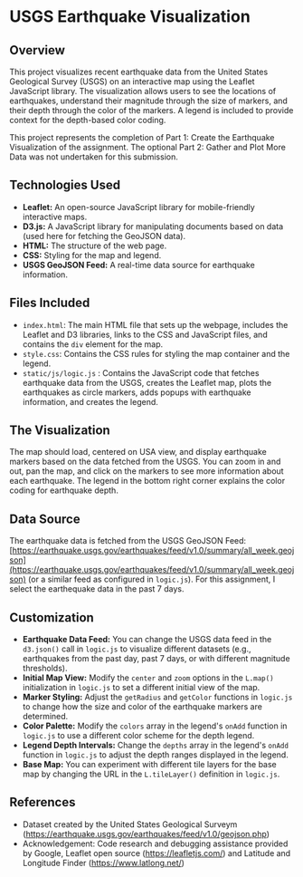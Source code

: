 # USGS Earthquake Visualization

## Overview

This project visualizes recent earthquake data from the United States Geological Survey (USGS) on an interactive map using the Leaflet JavaScript library. The visualization allows users to see the locations of earthquakes, understand their magnitude through the size of markers, and their depth through the color of the markers. A legend is included to provide context for the depth-based color coding.

This project represents the completion of Part 1: Create the Earthquake Visualization of the assignment. The optional Part 2: Gather and Plot More Data was not undertaken for this submission.

## Technologies Used

* **Leaflet:** An open-source JavaScript library for mobile-friendly interactive maps.
* **D3.js:** A JavaScript library for manipulating documents based on data (used here for fetching the GeoJSON data).
* **HTML:** The structure of the web page.
* **CSS:** Styling for the map and legend.
* **USGS GeoJSON Feed:** A real-time data source for earthquake information.

## Files Included

* `index.html`: The main HTML file that sets up the webpage, includes the Leaflet and D3 libraries, links to the CSS and JavaScript files, and contains the `div` element for the map.
* `style.css`: Contains the CSS rules for styling the map container and the legend.
* `static/js/logic.js` : Contains the JavaScript code that fetches earthquake data from the USGS, creates the Leaflet map, plots the earthquakes as circle markers, adds popups with earthquake information, and creates the legend.

## The Visualization
The map should load, centered on USA view, and display earthquake markers based on the data fetched from the USGS. You can zoom in and out, pan the map, and click on the markers to see more information about each earthquake. The legend in the bottom right corner explains the color coding for earthquake depth.

## Data Source

The earthquake data is fetched from the USGS GeoJSON Feed: [https://earthquake.usgs.gov/earthquakes/feed/v1.0/summary/all_week.geojson](https://earthquake.usgs.gov/earthquakes/feed/v1.0/summary/all_week.geojson) (or a similar feed as configured in `logic.js`).  For this assignment, I select the earthequake data in the past 7 days. 

## Customization

* **Earthquake Data Feed:** You can change the USGS data feed in the `d3.json()` call in `logic.js` to visualize different datasets (e.g., earthquakes from the past day, past 7 days, or with different magnitude thresholds).
* **Initial Map View:** Modify the `center` and `zoom` options in the `L.map()` initialization in `logic.js` to set a different initial view of the map.
* **Marker Styling:** Adjust the `getRadius` and `getColor` functions in `logic.js` to change how the size and color of the earthquake markers are determined.
* **Color Palette:** Modify the `colors` array in the legend's `onAdd` function in `logic.js` to use a different color scheme for the depth legend.
* **Legend Depth Intervals:** Change the `depths` array in the legend's `onAdd` function in `logic.js` to adjust the depth ranges displayed in the legend.
* **Base Map:** You can experiment with different tile layers for the base map by changing the URL in the `L.tileLayer()` definition in `logic.js`.

## References
* Dataset created by the United States Geological Surveym (https://earthquake.usgs.gov/earthquakes/feed/v1.0/geojson.php)
* Acknowledgement: Code research and debugging assistance provided by Google, Leaflet open source (https://leafletjs.com/) and Latitude and Longitude Finder (https://www.latlong.net/)